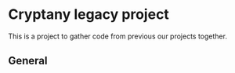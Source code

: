 # Cryptany legacy project

This is a project to gather code from previous our projects together.

## General
